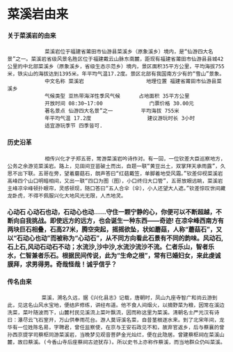 #  菜溪岩由来
####  关于菜溪岩的由来
                菜溪岩位于福建省莆田市仙游县菜溪乡（原象溪乡）境内，是“仙游四大名景”之一。菜溪岩省级风景名胜区位于福建戴云山脉东南麓，距现有福建省莆田市仙游县县城42公里的中北部菜溪乡（原象溪乡，省级生态示范乡）境内，景区面积35平方公里，平均海拔755米，铁尖山的海拔达到1395米。年平均气温17.2度。景区北部有我国南方少有的“雪山”景象。
                中文名称 菜溪岩                    地理位置 福建省莆田市仙游县菜溪乡 
				气候类型 亚热带海洋性季风气候      占地面积 35平方公里 
				开放时间 08:30~17:00               门票价格 30.00元 
				著名景点 仙游四大名景”之一         平均海拔 755米 
				年平均气温 17.2度                  建议游玩时长 3小时 
				适宜游玩季节 四季皆可.
#### 历史沿革
                相传兴化才子郑五哥，常游菜溪岩吟诗作对。有一回，一位钦差大臣巡察地方，公务之余游览菜溪岩。路上，见田间豆苗破土而出，自题一联“黄豆出土，双掌拜天承雨露”，久思不出下联。五哥在旁，望着蘑菇石，朗声答曰“红菇戴笠，单脚着地受风霜。”钦差仰视菜溪岩高峰四个山口明暗相间，又出一联“四口为图（图），小口终归大口管”，五哥放眼远眺，菜溪岩主峰凉伞峰顿扑眼帘，灵感顿现，随口答曰“五人合伞（伞），小人还望大人遮。”钦差惊叹世间藏龙卧虎，不得不佩服兴化大地风光无限，人杰地灵。
####  心动石 心动石也动，石动心也动……守住一颗宁静的心，你便可以不断超越，不断向自我挑战。即使远方的远方，也会诞生一种东西——奇迹! 在凉伞峰西南方有两块巨石相叠，石高27米，腾空突起，摇摇欲坠，状如蘑菇，人称“蘑菇石”，又以“石动心也动”而被称为“心动石”，从不同方向看此石景有不同的韵味。风动石,石上石,风动石动石不动；水流沙,沙中沙,水流沙流沙不流。仁者乐山，智者乐水，仁智兼者乐石。根据民间传说，此为“生命之根”，常有已婚妇女，来此虔诚膜拜，求男得男。奇哉怪哉！诚乎信乎？
#### 传名由来
               菜溪，溯名久远，据《兴化县志》记载，唐朝时，凤山九座寺智广和尚云游到此，见这名山风水宝地，便结庐修练，讲经布道。他不食人间烟火，以摘野菜为粮，因常在溪边洗菜，菜叶随波而下，山麓村民见溪流上菜叶飘流，因而称这里为菜溪。清朝名士严光汉有诗曰：瀑尽云飞石室开，万山供奉雨花台。游人莫讶溪名菜，自昔茎根逐水来。到了北宋年间，龙华有一位姓陈名易，字聘君，曾任监察使，在京与王安石政见不和，故弃官返乡，后与蔡襄的曾孙西京提学司蔡枢同游菜溪岩，当晚梦见观音菩萨金光灿烂，便在此隐居。曾建蔡枢祠在菜溪山麓，故曰蔡溪。(今香山寺后座蔡祠古迹犹存)。所以史书上亦称作蔡溪，而当地群众仍叫菜溪。
